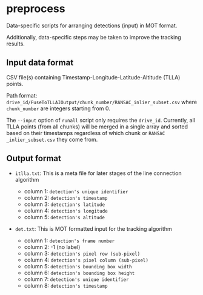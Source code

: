 # preprocess

Data-specific scripts for arranging detections (input) in MOT format. 

Additionally, data-specific steps may be taken to improve the tracking results.

## Input data format

CSV file(s) containing Timestamp-Longitude-Latitude-Altitude (TLLA) points.

Path format: `drive_id/FuseToTLLAIOutput/chunk_number/RANSAC_inlier_subset.csv` where `chunk_number` are integers starting from 0. 

The `--input` option of `runall` script only requires the `drive_id`. Currently, all TLLA points (from all chunks) will be merged in a single array and sorted based on their timestamps regardless of which chunk or `RANSAC _inlier_subset.csv` they come from.

## Output format

 - `itlla.txt`: This is a meta file for later stages of the line connection algorithm
 	+ column 1: `detection's unique identifier`
 	+ column 2: `detection's timestamp`
 	+ column 3: `detection's latitude`
 	+ column 4: `detection's longitude`
 	+ column 5: `detection's altitude`

 - `det.txt`: This is MOT formatted input for the tracking algorithm
 	+ column 1: `detection's frame number`
 	+ column 2: -1 (no label)
 	+ column 3: `detection's pixel row (sub-pixel)`
 	+ column 4: `detection's pixel column (sub-pixel)`
 	+ column 5: `detection's bounding box width`
 	+ column 6: `detection's bounding box height`
 	+ column 7: `detection's unique identifier`
 	+ column 8: `detection's timestamp`

